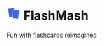 # <img src="public/logo.png" alt="FlashMash Logo]" width="32"/> FlashMash 

Fun with flashcards reimagined

